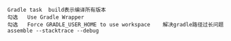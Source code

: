     Gradle task  build表示编译所有版本
    勾选   Use Gradle Wrapper
    勾选   Force GRADLE_USER_HOME to use workspace	解决gradle路径过长问题
    assemble --stacktrace --debug